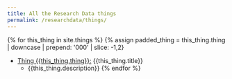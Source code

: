 ```yaml
---
title: All the Research Data things
permalink: /researchdata/things/
---
```


{% for this_thing in site.things %}
  {% assign padded_thing = this_thing.thing | downcase | prepend: '000' | slice: -1,2}
- [Thing {{this_thing.thing}}:]({{site.baseurl}}/researchdata/thing-{{padded_thing}}) {{this_thing.title}}
  - {{this_thing.description}}
{% endfor %}
